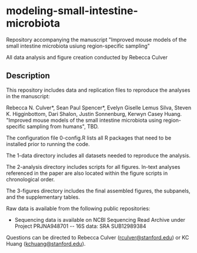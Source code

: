 # modeling-small-intestine-microbiota

Repository accompanying the manuscript "Improved mouse models of the small intestine microbiota usiung region-specific sampling"

All data analysis and figure creation conducted by Rebecca Culver

## Description

This repository includes data and replication files to reproduce the analyses in the manuscript:

Rebecca N. Culver*, Sean Paul Spencer*, Evelyn Giselle Lemus Silva, Steven K. Higginbottom, Dari Shalon, Justin Sonnenburg, Kerwyn Casey Huang.
"Improved mouse models of the small intestine microbiota using region-specific sampling from humans", TBD.

The configuration file 0-config.R lists all R packages that need to be installed prior to running the code.

The 1-data directory includes all datasets needed to reproduce the analysis.

The 2-analysis directory includes scripts for all figures. In-text analyses referenced in the paper are also located within the figure scripts in 
chronological order.

The 3-figures directory includes the final assembled figures, the subpanels, and the supplementary tables.

Raw data is available from the following public repositories:
- Sequencing data is available on NCBI Sequencing Read Archive under Project PRJNA948701
-- 16S data:  SRA SUB12989384

Questions can be directed to Rebecca Culver (rculver@stanford.edu) or KC Huang (kchuang@stanford.edu).
